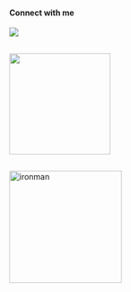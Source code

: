 #### Connect with me

<a href = "mailto:igorsantiago.work@gmail.com"><img src="https://img.shields.io/badge/Gmail-D14836?style=for-the-badge&logo=gmail&logoColor=white" target="_blank"></a>

 ##

<div>
  <img height="180em" src="https://github-readme-stats.vercel.app/api/top-langs/?username=igorswrk&layout=compact&langs_count=7&theme=nord"/>
</div>

##

<img align="left" alt="ironman" height="200" width="200" src="https://67.media.tumblr.com/d7ae48c2872b5e8252cba1b717f417b5/tumblr_ogm1evWJXa1v6a1bfo1_500.gif">


